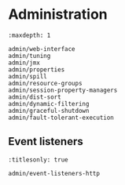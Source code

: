 # Administration

```{toctree}
:maxdepth: 1

admin/web-interface
admin/tuning
admin/jmx
admin/properties
admin/spill
admin/resource-groups
admin/session-property-managers
admin/dist-sort
admin/dynamic-filtering
admin/graceful-shutdown
admin/fault-tolerant-execution
```

## Event listeners

```{toctree}
:titlesonly: true

admin/event-listeners-http
```
